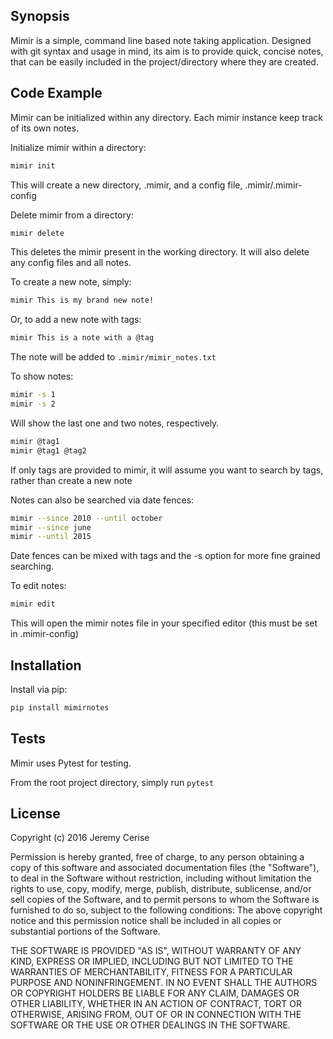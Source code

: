 ## Synopsis

Mimir is a simple, command line based note taking application. Designed with git syntax and usage in mind, its aim is to
provide quick, concise notes, that can be easily included in the project/directory where they are created.

## Code Example

Mimir can be initialized within any directory. Each mimir instance keep track of its own notes.

Initialize mimir within a directory:
```bash
mimir init
```

This will create a new directory, .mimir, and a config file, .mimir/.mimir-config

Delete mimir from a directory:
```bash
mimir delete
```

This deletes the mimir present in the working directory. It will also delete any config files and all notes.

To create a new note, simply:
```bash
mimir This is my brand new note!
```

Or, to add a new note with tags:
```bash
mimir This is a note with a @tag
```

The note will be added to `.mimir/mimir_notes.txt`

To show notes:
```bash
mimir -s 1
mimir -s 2
```
Will show the last one and two notes, respectively.

```bash
mimir @tag1
mimir @tag1 @tag2
```
If only tags are provided to mimir, it will assume you want to search by tags, rather than create a new note

Notes can also be searched via date fences:
```bash
mimir --since 2010 --until october
mimir --since june
mimir --until 2015
```
Date fences can be mixed with tags and the -s option for more fine grained searching.

To edit notes:
```bash
mimir edit
```
This will open the mimir notes file in your specified editor (this must be set in .mimir-config)

## Installation

Install via pip:
```bash
pip install mimirnotes
```

## Tests

Mimir uses Pytest for testing.

From the root project directory, simply run `pytest`

## License

Copyright (c) 2016 Jeremy Cerise

Permission is hereby granted, free of charge, to any person obtaining
a copy of this software and associated documentation files (the
"Software"), to deal in the Software without restriction, including
without limitation the rights to use, copy, modify, merge, publish,
distribute, sublicense, and/or sell copies of the Software, and to
permit persons to whom the Software is furnished to do so, subject to
the following conditions:
The above copyright notice and this permission notice shall be
included in all copies or substantial portions of the Software.

THE SOFTWARE IS PROVIDED "AS IS", WITHOUT WARRANTY OF ANY KIND,
EXPRESS OR IMPLIED, INCLUDING BUT NOT LIMITED TO THE WARRANTIES OF
MERCHANTABILITY, FITNESS FOR A PARTICULAR PURPOSE AND
NONINFRINGEMENT. IN NO EVENT SHALL THE AUTHORS OR COPYRIGHT HOLDERS BE
LIABLE FOR ANY CLAIM, DAMAGES OR OTHER LIABILITY, WHETHER IN AN ACTION
OF CONTRACT, TORT OR OTHERWISE, ARISING FROM, OUT OF OR IN CONNECTION
WITH THE SOFTWARE OR THE USE OR OTHER DEALINGS IN THE SOFTWARE.
